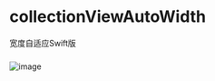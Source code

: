 # collectionViewAutoWidth
宽度自适应Swift版
###
![image](https://github.com/XY-Wing/collectionViewAutoWidth/tree/master/EscapeClosureTest/GIF)

